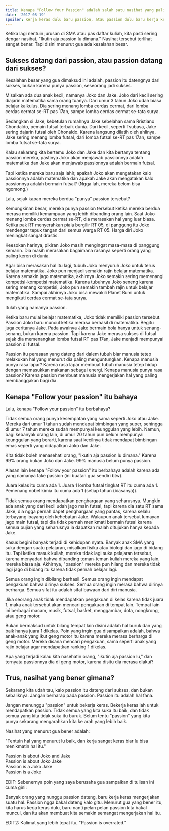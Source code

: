 ```yaml
---
title: Kenapa "Follow Your Passion" adalah salah satu nasihat yang paling berbahaya
date: '2017-08-19'
spoiler: Kerja keras dulu baru passion, atau passion dulu baru kerja keras?
---
```


Ketika lagi nentuin jurusan di SMA atau pas daftar kuliah, kita pasti sering dengar nasihat, "Ikutin aja passion lu dimana." Nasihat tersebut terlihat sangat benar. Tapi disini menurut gua ada kesalahan besar.

## Sukses datang dari passion, atau passion datang dari sukses?

Kesalahan besar yang gua dimaksud ini adalah, passion itu datengnya dari sukses, bukan karena punya passion, seseorang jadi sukses.

Misalkan ada dua anak kecil, namanya Joko dan Jake. Joko dari kecil sering diajarin matematika sama orang tuanya. Dari umur 3 tahun Joko udah biasa belajar kalkulus. Dia sering menang lomba cerdas cermat, dari lomba cerdas cermat se-RT pas 17an, sampe lomba cerdas cermat se-tata surya.

Sedangkan si Jake, kebetulan rumahnya Jake sebelahan sama Rristiano Chondaldo, pemain futsal terbaik dunia. Dari kecil, seperti Tsubasa, Jake sering dajarin futsal oleh Chonaldo. Karena langsung dilatih oleh ahlinya, Jake sering menang lomba futsal, dari lomba futsal se-RT pas 17an, sampe lomba futsal se-tata surya.

Kalau sekarang kita bertemu Joko dan Jake dan kita bertanya tentang passion mereka, pastinya Joko akan menjawab passionnya adalah matematika dan Jake akan menjawab passionnya adalah bermain futsal.

Tapi ketika mereka baru saja lahir, apakah Joko akan mengatakan kalo passionnya adalah matematika dan apakah Jake akan mengatakan kalo passionnya adalah bermain futsal? (Ngga lah, mereka belom bisa ngomong.)

Lalu, sejak kapan mereka berdua "punya" passion tersebut?

Kemungkinan besar, mereka punya passion tersebut ketika mereka berdua merasa memiliki kemampuan yang lebih dibanding orang lain. Saat Joko menang lomba cerdas cermat se-RT, dia merasakan hal yang luar biasa. Ketika pak RT menyerahkan piala bergilir RT 05, di panggung itu Joko mendengar tepuk tangan dari semua warga RT 05. Harga diri Joko meningkat sangat drastis.

Keesokan harinya, pikiran Joko masih mengingat masa-masa di panggung kemarin. Dia masih merasakan bagaimana rasanya seperti orang yang paling keren di dunia. 

Agar bisa merasakan hal itu lagi, tubuh Joko menyuruh Joko untuk terus belajar matematika. Joko pun menjadi semakin rajin belajar matematika. Karena semakin jago matematika, akhirnya Joko semakin sering memenangi kompetisi-kompetisi matematika. Karena tubuhnya Joko seneng karena sering menang kompetisi, Joko pun semakin tambah rajin untuk belajar matematika. Sampai akhirnya Joko bisa mewakili Planet Bumi untuk mengikuti cerdas cermat se-tata surya.

Itulah yang namanya passion.

Ketika baru mulai belajar matematika, Joko tidak memiliki passion tersebut. Passion Joko baru muncul ketika merasa berhasil di matematika. Begitu juga ceritanya Jake. Pada awalnya Jake bermain bola hanya untuk senang-senang, bukan karena passion. Tapi karena Jake merasa sukses di futsal sejak dia memenangkan lomba futsal RT pas 17an, Jake menjadi mempunyai passion di futsal.

Passion itu perasaan yang dateng dari dalem tubuh biar manusia tetep melakukan hal yang menurut dia paling menguntungkan. Kenapa manusia punya rasa lapar? Karena rasa lapar membuat tubuh manusia tetep hidup dengan memasukkan makanan sebagai energi. Kenapa manusia punya rasa passion? Karena passion membuat manusia mengerjakan hal yang paling membanggakan bagi dia.

## Kenapa "Follow your passion" itu bahaya

Lalu, kenapa "Follow your passion" itu berbahaya?

Tidak semua orang punya kesempatan yang sama seperti Joko atau Jake. Mereka dari umur 1 tahun sudah mendapat bimbingan yang super, sehingga di umur 7 tahun mereka sudah mempunyai keunggulan yang lebih. Namun, bagi kebanyak orang lain, di umur 20 tahun pun belum mempunyai keunggulan yang berarti, karena saat kecilnya tidak mendapat bimbingan emas seperti yang didapatkan Joko dan Jake.

Kita tidak boleh menasehati orang, "Ikutin aja passion lu dimana." Karena 99% orang bukan Joko dan Jake. 99% manusia belum punya passion.

Alasan lain kenapa "Follow your passion" itu berbahaya adalah karena ada yang namanya fake passion (ini buatan gua sendiri btw).

Juara kelas itu cuma ada 1. Juara 1 lomba futsal tingkat RT itu cuma ada 1. Pemenang nobel kimia itu cuma ada 1 (setiap tahun (biasanya)).

Tidak semua orang mendapatkan penghargaan yang seharusnya. Mungkin ada anak yang dari kecil udah jago main futsal, tapi karena dia satu RT sama Jake, dia ngga pernah dapet penghargaan yang pantas, karena selalu terbayang-bayang oleh kehebatan Jake. Walaupun anak tersebut lumayan jago main futsal, tapi dia tidak pernah menikmati bermain futsal karena semua pujian yang seharusnya ia dapatkan malah ditujukan hanya kepada Jake.

Kasus begini banyak terjadi di kehidupan nyata. Banyak anak SMA yang suka dengan suatu pelajaran, misalkan fisika atau biologi dan jago di bidang itu. Tapi ketika masuk kuliah, mereka tidak lagi suka pelajaran tersebut, karena menyadari bahwa dibanding teman-teman kuliah mereka yang lain, mereka biasa aja. Akhirnya, "passion" mereka pun hilang dan mereka tidak lagi jago di bidang itu karena tidak pernah belajar lagi.

Semua orang ingin dibilang berhasil. Semua orang ingin mendapat pengakuan bahwa dirinya sukses. Semua orang ingin merasa bahwa dirinya berharga. Semua sifat itu adalah sifat bawaan dari diri manusia.

Jika seorang anak tidak mendapatkan pengakuan di kelas karena tidak juara 1, maka anak tersebut akan mencari pengakuan di tempat lain. Tempat lain ini berbagai macam, musik, futsal, basket, menggambar, dota, nongkrong, atau geng motor.

Bukan bermaksud untuk bilang tempat lain disini adalah hal buruk dan yang baik hanya juara 1 dikelas. Poin yang ingin gua disampaikan adalah, bahwa anak-anak yang ikut geng motor itu karena mereka merasa berharga di geng motor. Mereka disana mencari pengakuan, sama seperti anak yang rajin belajar agar mendapatkan ranking 1 dikelas.

Apa yang terjadi kalau kita nasehatin orang, "ikutin aja passion lu," dan ternyata passionnya dia di geng motor, karena disitu dia merasa diakui?

## Trus, nasihat yang bener gimana?

Sekarang kita udah tau, kalo passion itu dateng dari sukses, dan bukan sebaliknya. Jangan berharap pada passion. Passion itu adalah hal fana. 

Jangan menunggu "passion" untuk bekerja keras. Bekerja keras lah untuk mendapatkan passion. Tidak semua yang kita suka itu baik, dan tidak semua yang kita tidak suka itu buruk. Belum tentu "passion" yang kita punya sekarang mengarahkan kita ke arah yang lebih baik.

Nasihat yang menurut gua bener adalah:

"Tentuin hal yang menurut lu baik, dan kerja sangat keras biar lu bisa menikmatin hal itu."

Passion is about Joko and Jake  
Passion is about Joko Jake  
Passion is a Joko Jake  
Passion is a Joke

EDIT:
Sebenernya poin yang saya berusaha gua sampaikan di tulisan ini cuma gini:

Banyak orang yang nunggu passion dateng, baru kerja keras mengerjakan suatu hal. Passion ngga bakal dateng kalo gitu. Menurut gua yang bener itu, kita harus kerja keras dulu, baru nanti pelan pelan passion kita bakal muncul, dan itu akan membuat kita semakin semangat mengerjakan hal itu.

EDIT2:
Kalimat yang lebih tepat itu, "Passion is overrated."